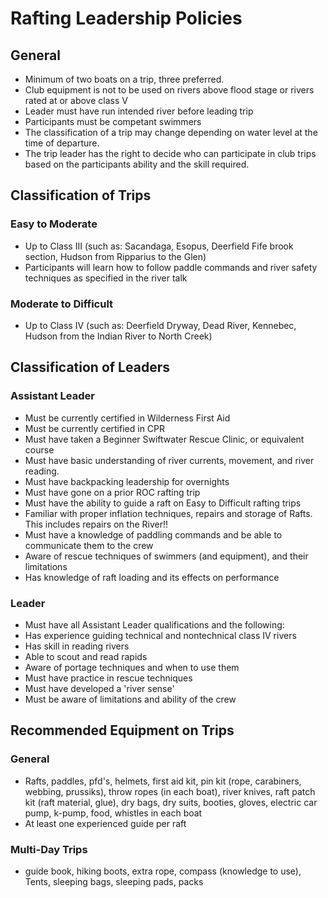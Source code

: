 # Rafting Leadership Policies

## General

- Minimum of two boats on a trip, three preferred.
- Club equipment is not to be used on rivers above flood stage or rivers rated at or above class V
- Leader must have run intended river before leading trip
- Participants must be competant swimmers
- The classification of a trip may change depending on water level at the time of departure.
- The trip leader has the right to decide who can participate in club trips based on the participants ability and the skill required.

## Classification of Trips

### Easy to Moderate

- Up to Class III (such as: Sacandaga, Esopus, Deerfield Fife brook section, Hudson from Ripparius to the Glen)
- Participants will learn how to follow paddle commands and river safety techniques as specified in the river talk

### Moderate to Difficult

- Up to Class IV (such as: Deerfield Dryway, Dead River, Kennebec, Hudson from the Indian River to North Creek)

## Classification of Leaders

### Assistant Leader

- Must be currently certified in Wilderness First Aid
- Must be currently certified in CPR
- Must have taken a Beginner Swiftwater Rescue Clinic, or equivalent course
- Must have basic understanding of river currents, movement, and river reading.
- Must have backpacking leadership for overnights
- Must have gone on a prior ROC rafting trip
- Must have the ability to guide a raft on Easy to Difficult rafting trips
- Familiar with proper inflation techniques, repairs and storage of Rafts. This includes repairs on the River!!
- Must have a knowledge of paddling commands and be able to communicate them to the crew
- Aware of rescue techniques of swimmers (and equipment), and their limitations
- Has knowledge of raft loading and its effects on performance

### Leader

- Must have all Assistant Leader qualifications and the following:
- Has experience guiding technical and nontechnical class IV rivers
- Has skill in reading rivers
- Able to scout and read rapids
- Aware of portage techniques and when to use them
- Must have practice in rescue techniques
- Must have developed a 'river sense'
- Must be aware of limitations and ability of the crew

## Recommended Equipment on Trips

### General

- Rafts, paddles, pfd's, helmets, first aid kit, pin kit (rope, carabiners, webbing, prussiks), throw ropes (in each boat), river knives, raft patch kit (raft material, glue), dry bags, dry suits, booties, gloves, electric car pump, k-pump, food, whistles in each boat
- At least one experienced guide per raft

### Multi-Day Trips

- guide book, hiking boots, extra rope, compass (knowledge to use), Tents, sleeping bags, sleeping pads, packs
